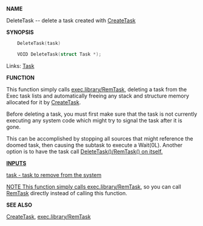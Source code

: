 
**NAME**

DeleteTask -- delete a task created with [CreateTask](_OQTA)

**SYNOPSIS**

```c
    DeleteTask(task)

    VOID DeleteTask(struct Task *);

```
Links: [Task](_OOXE) 

**FUNCTION**

This function simply calls [exec.library/RemTask](RemTask), deleting a task
from the Exec task lists and automatically freeing any stack and
structure memory allocated for it by [CreateTask](_OQTA).

Before deleting a task, you must first make sure that the task is
not currently executing any system code which might try to signal
the task after it is gone.

This can be accomplished by stopping all sources that might reference
the doomed task, then causing the subtask to execute a Wait(0L).
Another option is to have the task call <a href="../Includes_and_Autodocs_2._guide/node0378.html">DeleteTask()/RemTask() on
itself.

**INPUTS**

task - task to remove from the system

NOTE
This function simply calls [exec.library/RemTask](RemTask), so you can call
[RemTask](RemTask) directly instead of calling this function.

**SEE ALSO**

[CreateTask](_OQTA), [exec.library/RemTask](RemTask)
